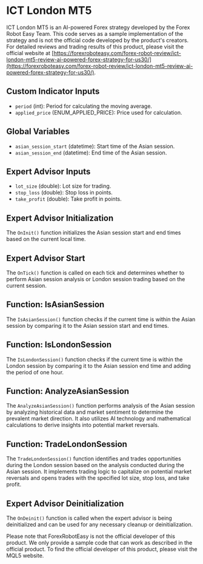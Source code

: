 # ICT London MT5

ICT London MT5 is an AI-powered Forex strategy developed by the Forex Robot Easy Team. This code serves as a sample implementation of the strategy and is not the official code developed by the product's creators. For detailed reviews and trading results of this product, please visit the official website at [https://forexroboteasy.com/forex-robot-review/ict-london-mt5-review-ai-powered-forex-strategy-for-us30/](https://forexroboteasy.com/forex-robot-review/ict-london-mt5-review-ai-powered-forex-strategy-for-us30/).

## Custom Indicator Inputs

- `period` (int): Period for calculating the moving average.
- `applied_price` (ENUM_APPLIED_PRICE): Price used for calculation.

## Global Variables

- `asian_session_start` (datetime): Start time of the Asian session.
- `asian_session_end` (datetime): End time of the Asian session.

## Expert Advisor Inputs

- `lot_size` (double): Lot size for trading.
- `stop_loss` (double): Stop loss in points.
- `take_profit` (double): Take profit in points.

## Expert Advisor Initialization

The `OnInit()` function initializes the Asian session start and end times based on the current local time.

## Expert Advisor Start

The `OnTick()` function is called on each tick and determines whether to perform Asian session analysis or London session trading based on the current session.

## Function: IsAsianSession

The `IsAsianSession()` function checks if the current time is within the Asian session by comparing it to the Asian session start and end times.

## Function: IsLondonSession

The `IsLondonSession()` function checks if the current time is within the London session by comparing it to the Asian session end time and adding the period of one hour.

## Function: AnalyzeAsianSession

The `AnalyzeAsianSession()` function performs analysis of the Asian session by analyzing historical data and market sentiment to determine the prevalent market direction. It also utilizes AI technology and mathematical calculations to derive insights into potential market reversals.

## Function: TradeLondonSession

The `TradeLondonSession()` function identifies and trades opportunities during the London session based on the analysis conducted during the Asian session. It implements trading logic to capitalize on potential market reversals and opens trades with the specified lot size, stop loss, and take profit.

## Expert Advisor Deinitialization

The `OnDeinit()` function is called when the expert advisor is being deinitialized and can be used for any necessary cleanup or deinitialization.

Please note that ForexRobotEasy is not the official developer of this product. We only provide a sample code that can work as described in the official product. To find the official developer of this product, please visit the MQL5 website.
